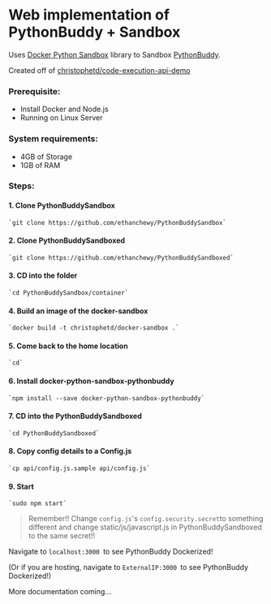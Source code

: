 # Web implementation of PythonBuddy + Sandbox

Uses [Docker Python Sandbox](https://github.com/christophetd/docker-python-sandbox) library to Sandbox [PythonBuddy](https://github.com/ethanchewy/PythonBuddy).

Created off of [christophetd/code-execution-api-demo](https://github.com/christophetd/code-execution-api-demo)

### Prerequisite:
* Install Docker and Node.js
* Running on Linux Server

### System requirements:
* 4GB of Storage
* 1GB of RAM

### Steps:

#### 1. Clone PythonBuddySandbox
    `git clone https://github.com/ethanchewy/PythonBuddySandbox`
    
#### 2. Clone PythonBuddySandboxed
    `git clone https://github.com/ethanchewy/PythonBuddySandboxed`
    
#### 3. CD into the folder
    `cd PythonBuddySandbox/container`
    
#### 4. Build an image of the docker-sandbox
    `docker build -t christophetd/docker-sandbox .`
    
#### 5. Come back to the home location
    `cd`

#### 6. Install docker-python-sandbox-pythonbuddy
    `npm install --save docker-python-sandbox-pythonbuddy`
    
#### 7. CD into the PythonBuddySandboxed
    `cd PythonBuddySandboxed`
    
#### 8. Copy config details to a Config.js
    `cp api/config.js.sample api/config.js`

#### 9. Start
    `sudo npm start`

> Remember!!
> Change `config.js`'s `config.security.secret`to something different and change static/js/javascript.js in PythonBuddySandboxed to the same secret!!

Navigate to `localhost:3000 `to see PythonBuddy Dockerized!

(Or if you are hosting, navigate to `ExternalIP:3000 `to see PythonBuddy Dockerized!)

More documentation coming...
